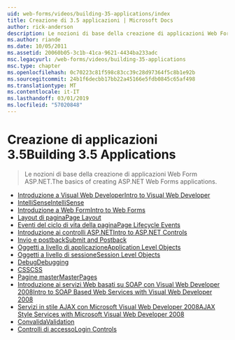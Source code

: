 ```yaml
---
uid: web-forms/videos/building-35-applications/index
title: Creazione di 3.5 applicazioni | Microsoft Docs
author: rick-anderson
description: Le nozioni di base della creazione di applicazioni Web Form ASP.NET.
ms.author: riande
ms.date: 10/05/2011
ms.assetid: 20060b05-3c1b-41ca-9621-4434ba233adc
msc.legacyurl: /web-forms/videos/building-35-applications
msc.type: chapter
ms.openlocfilehash: 0c70223c81f598c83cc39c28d97364f5c8b1e92b
ms.sourcegitcommit: 24b1f6decbb17bb22a45166e5fdb0845c65af498
ms.translationtype: MT
ms.contentlocale: it-IT
ms.lasthandoff: 03/01/2019
ms.locfileid: "57020848"
---
```

<a name="building-35-applications"></a><span data-ttu-id="f5e8e-103">Creazione di applicazioni 3.5</span><span class="sxs-lookup"><span data-stu-id="f5e8e-103">Building 3.5 Applications</span></span>
====================
> <span data-ttu-id="f5e8e-104">Le nozioni di base della creazione di applicazioni Web Form ASP.NET.</span><span class="sxs-lookup"><span data-stu-id="f5e8e-104">The basics of creating ASP.NET Web Forms applications.</span></span>


- [<span data-ttu-id="f5e8e-105">Introduzione a Visual Web Developer</span><span class="sxs-lookup"><span data-stu-id="f5e8e-105">Intro to Visual Web Developer</span></span>](intro-to-visual-web-developer.md)
- [<span data-ttu-id="f5e8e-106">IntelliSense</span><span class="sxs-lookup"><span data-stu-id="f5e8e-106">IntelliSense</span></span>](intellisense.md)
- [<span data-ttu-id="f5e8e-107">Introduzione a Web Form</span><span class="sxs-lookup"><span data-stu-id="f5e8e-107">Intro to Web Forms</span></span>](intro-to-web-forms.md)
- [<span data-ttu-id="f5e8e-108">Layout di pagina</span><span class="sxs-lookup"><span data-stu-id="f5e8e-108">Page Layout</span></span>](page-layout.md)
- [<span data-ttu-id="f5e8e-109">Eventi del ciclo di vita della pagina</span><span class="sxs-lookup"><span data-stu-id="f5e8e-109">Page Lifecycle Events</span></span>](page-lifecycle-events.md)
- [<span data-ttu-id="f5e8e-110">Introduzione ai controlli ASP.NET</span><span class="sxs-lookup"><span data-stu-id="f5e8e-110">Intro to ASP.NET Controls</span></span>](intro-to-aspnet-controls.md)
- [<span data-ttu-id="f5e8e-111">Invio e postback</span><span class="sxs-lookup"><span data-stu-id="f5e8e-111">Submit and Postback</span></span>](submit-and-postback.md)
- [<span data-ttu-id="f5e8e-112">Oggetti a livello di applicazione</span><span class="sxs-lookup"><span data-stu-id="f5e8e-112">Application Level Objects</span></span>](application-level-objects.md)
- [<span data-ttu-id="f5e8e-113">Oggetti a livello di sessione</span><span class="sxs-lookup"><span data-stu-id="f5e8e-113">Session Level Objects</span></span>](session-level-objects.md)
- [<span data-ttu-id="f5e8e-114">Debug</span><span class="sxs-lookup"><span data-stu-id="f5e8e-114">Debugging</span></span>](debugging.md)
- [<span data-ttu-id="f5e8e-115">CSS</span><span class="sxs-lookup"><span data-stu-id="f5e8e-115">CSS</span></span>](css.md)
- [<span data-ttu-id="f5e8e-116">Pagine master</span><span class="sxs-lookup"><span data-stu-id="f5e8e-116">MasterPages</span></span>](masterpages.md)
- [<span data-ttu-id="f5e8e-117">Introduzione ai servizi Web basati su SOAP con Visual Web Developer 2008</span><span class="sxs-lookup"><span data-stu-id="f5e8e-117">Intro to SOAP Based Web Services with Visual Web Developer 2008</span></span>](an-introduction-to-soap-based-web-services-with-visual-web-developer-2008.md)
- [<span data-ttu-id="f5e8e-118">Servizi in stile AJAX con Microsoft Visual Web Developer 2008</span><span class="sxs-lookup"><span data-stu-id="f5e8e-118">AJAX Style Services with Microsoft Visual Web Developer 2008</span></span>](ajax-style-services-with-microsoft-visual-web-developer-2008.md)
- [<span data-ttu-id="f5e8e-119">Convalida</span><span class="sxs-lookup"><span data-stu-id="f5e8e-119">Validation</span></span>](validation.md)
- [<span data-ttu-id="f5e8e-120">Controlli di accesso</span><span class="sxs-lookup"><span data-stu-id="f5e8e-120">Login Controls</span></span>](login-controls.md)
